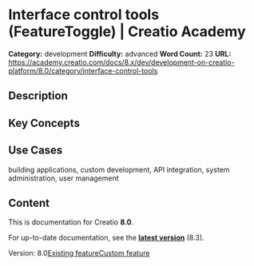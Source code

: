 # Interface control tools (FeatureToggle) | Creatio Academy

**Category:** development **Difficulty:** advanced **Word Count:** 23 **URL:**
https://academy.creatio.com/docs/8.x/dev/development-on-creatio-platform/8.0/category/interface-control-tools

## Description

## Key Concepts

## Use Cases

building applications, custom development, API integration, system
administration, user management

## Content

This is documentation for Creatio **8.0**.

For up-to-date documentation, see the
**[latest version](/docs/8.x/dev/development-on-creatio-platform/category/interface-control-tools)**
(8.3).

Version:
8.0[Existing feature](/docs/8.x/dev/development-on-creatio-platform/8.0/category/existing-feature)[Custom feature](/docs/8.x/dev/development-on-creatio-platform/8.0/platform-customization/interface-control-tools/overview)
